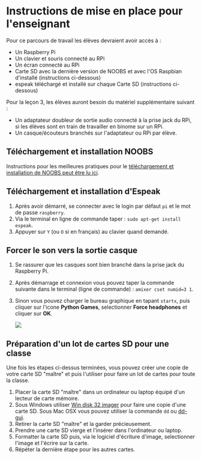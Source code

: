 # Instructions de mise en place pour l'enseignant

Pour ce parcours de travail les élèves devraient avoir accès à :

- Un Raspberry Pi
- Un clavier et souris connecté au RPi
- Un écran connecté au RPi
- Carte SD avec la dernière version de NOOBS et avec l'OS Raspbian d'installé (instructions ci-dessous)
- espeak téléchargé et installé sur chaque Carte SD (instructions ci-dessous)

Pour la leçon 3, les élèves auront besoin du matériel supplémentaire suivant :

- Un adaptateur doubleur de sortie audio connecté à la prise jack du RPi, si les élèves sont en train de travailler en binome sur un RPi.
- Un casque/écouteurs branchés sur l'adaptateur ou RPi par élève.


## Téléchargement et installation NOOBS

Instructions pour les meilleures pratiques pour le [téléchargement et installation de NOOBS peut être lu ici](http://www.raspberrypi.org/help/noobs-setup/).


## Téléchargement et installation d'Espeak

1. Après avoir démarré, se connecter avec le login par défaut `pi` et le mot de passe `raspberry`.
2. Via le terminal en ligne de commande taper : `sudo apt-get install espeak`.
3. Appuyer sur `Y` (ou `O` si en français) au clavier quand demandé.


## Forcer le son vers la sortie casque

1. Se rassurer que les casques sont bien branché dans la prise jack du Raspberry Pi.
2. Après démarrage et connexion vous pouvez taper la commande suivante dans le terminal (ligne de commande) : `amixer cset numid=3 1`.
3. Sinon vous pouvez charger le bureau graphique en tapant `startx`, puis cliquer sur l'icone **Python Games**, selectionner **Force headphones** et cliquer sur **OK**.

	![](lesson-3/images/audio_output.png)

## Préparation d'un lot de cartes SD pour une classe

Une fois les étapes ci-dessus terminées, vous pouvez créer une copie de votre carte SD "maître" et puis l'utiliser pour faire un lot de cartes pour toute la classe.

1. Placer la carte SD "maître" dans un ordinateur ou laptop équipé d'un lecteur de carte mémoire.
2. Sous Windows utiliser [Win disk 32 imager](http://sourceforge.net/projects/win32diskimager/) pour faire une copie d'une carte SD. Sous Mac OSX vous pouvez utiliser la commande `dd` ou  [dd-gui](http://www.gingerbeardman.com/dd-gui/).
3. Retirer la carte SD "maître" et la garder précieusement.
4. Prendre une carte SD vierge et l'insérer dans l'ordinateur ou laptop.
5. Formatter la carte SD puis, via le logiciel d'écriture d'image, selectionner l'image et l'écrire sur la carte.
6. Répéter la dernière étape pour les autres cartes.
